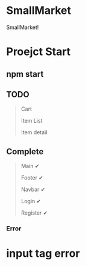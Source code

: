 # SmallMarket
SmallMarket!

# Proejct Start
## npm start

## TODO
> Cart
>
> Item List
>
> Item detail

## Complete
> Main ✔
>
> Footer ✔
>
> Navbar ✔
>
> Login ✔
> 
> Register ✔

### Error
# input tag error